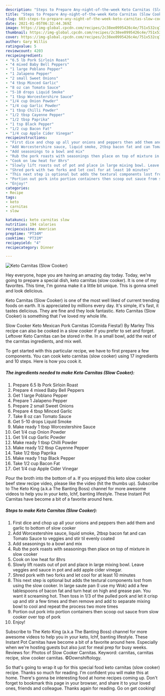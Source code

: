 ```yaml
---
description: "Steps to Prepare Any-night-of-the-week Keto Carnitas (Slow Cooker)"
title: "Steps to Prepare Any-night-of-the-week Keto Carnitas (Slow Cooker)"
slug: 603-steps-to-prepare-any-night-of-the-week-keto-carnitas-slow-cooker
date: 2021-01-05T06:32:44.369Z
image: https://img-global.cpcdn.com/recipes/2c38ee0995426c4e/751x532cq70/keto-carnitas-slow-cooker-recipe-main-photo.jpg
thumbnail: https://img-global.cpcdn.com/recipes/2c38ee0995426c4e/751x532cq70/keto-carnitas-slow-cooker-recipe-main-photo.jpg
cover: https://img-global.cpcdn.com/recipes/2c38ee0995426c4e/751x532cq70/keto-carnitas-slow-cooker-recipe-main-photo.jpg
author: Gary Willis
ratingvalue: 5
reviewcount: 4203
recipeingredient:
- "6.5 lb Pork Sirloin Roast"
- "4 mixed Baby Bell Peppers"
- "1 large Poblano Pepper"
- "1 Jalapeno Pepper"
- "2 small Sweet Onions"
- "4 tbsp Minced Garlic"
- "8 oz can Tomato Sauce"
- "5-10 drops Liquid Smoke"
- "1 tbsp Worcestershire Sauce"
- "1/4 cup Onion Powder"
- "1/4 cup Garlic Powder"
- "1 tbsp Chilli Powder"
- "1/2 tbsp Cayenne Pepper"
- "1/2 tbsp Paprika"
- "1 tsp Black Pepper"
- "1/2 cup Bacon Fat"
- "1/4 cup Apple Cider Vinegar"
recipeinstructions:
- "First dice and chop up all your onions and peppers then add them and garlic to bottom of slow cooker"
- "Add Worcestershire sauce, liquid smoke, 2tbsp bacon fat and can Tomato Sauce to veggies and stir til evenly coated"
- "Add seasonings to a bowl and mix"
- "Rub the pork roasts with seasonings then place on top of mixture in slow cooker"
- "Cook on low heat for 8hrs"
- "Slowly lift roasts out of pot and place in large mixing bowl. Leave veggies and sauce in pot and add apple cider vinegar."
- "Shred pork with two forks and let cool for at least 10 minutes"
- "This next step is optional but adds the textural components lost from using the slow cooker. In large saute pan (I use my Wok) add a few tablespoons of bacon fat and turn heat on high and grease pan. You want it screaming hot. Then toss in 1/3 of the pulled pork and let it crisp up and stir a few times and then remove and add to separate mixing bowl to cool and repeat the process two more times"
- "Portion out pork into portion containers then scoop out sauce from slow cooker over top of pork"
- "Enjoy!"
categories:
- Recipe
tags:
- keto
- carnitas
- slow

katakunci: keto carnitas slow 
nutrition: 194 calories
recipecuisine: American
preptime: "PT34M"
cooktime: "PT31M"
recipeyield: "4"
recipecategory: Dinner

---
```



![Keto Carnitas (Slow Cooker)](https://img-global.cpcdn.com/recipes/2c38ee0995426c4e/751x532cq70/keto-carnitas-slow-cooker-recipe-main-photo.jpg)

Hey everyone, hope you are having an amazing day today. Today, we're going to prepare a special dish, keto carnitas (slow cooker). It is one of my favorites. This time, I'm gonna make it a little bit unique. This is gonna smell and look delicious.

Keto Carnitas (Slow Cooker) is one of the most well liked of current trending foods on earth. It is appreciated by millions every day. It's simple, it's fast, it tastes delicious. They are fine and they look fantastic. Keto Carnitas (Slow Cooker) is something that I've loved my whole life.

Slow Cooker Keto Mexican Pork Carnitas (Comida Fiesta!) By Marley This recipe can also be cooked in a slow cooker if you prefer to set and forget. Leftover Keto Carnitas can be stored in the. In a small bowl, add the rest of the carnitas ingredients, and mix well.


To get started with this particular recipe, we have to first prepare a few components. You can cook keto carnitas (slow cooker) using 17 ingredients and 10 steps. Here is how you cook it.

<!--inarticleads1-->

##### The ingredients needed to make Keto Carnitas (Slow Cooker):

1. Prepare 6.5 lb Pork Sirloin Roast
1. Prepare 4 mixed Baby Bell Peppers
1. Get 1 large Poblano Pepper
1. Prepare 1 Jalapeno Pepper
1. Prepare 2 small Sweet Onions
1. Prepare 4 tbsp Minced Garlic
1. Take 8 oz can Tomato Sauce
1. Get 5-10 drops Liquid Smoke
1. Make ready 1 tbsp Worcestershire Sauce
1. Get 1/4 cup Onion Powder
1. Get 1/4 cup Garlic Powder
1. Make ready 1 tbsp Chilli Powder
1. Make ready 1/2 tbsp Cayenne Pepper
1. Take 1/2 tbsp Paprika
1. Make ready 1 tsp Black Pepper
1. Take 1/2 cup Bacon Fat
1. Get 1/4 cup Apple Cider Vinegar


Pour the broth into the bottom of a. If you enjoyed this keto slow cooker beef stew recipe video, please like the video (hit the thumbs up). Subscribe to The Keto King (a.k.a The Banting Boss) channel for more awesome videos to help you in your keto, lchf, banting lifestyle. These Instant Pot Carnitas have become a bit of a favorite around here. 

<!--inarticleads2-->

##### Steps to make Keto Carnitas (Slow Cooker):

1. First dice and chop up all your onions and peppers then add them and garlic to bottom of slow cooker
1. Add Worcestershire sauce, liquid smoke, 2tbsp bacon fat and can Tomato Sauce to veggies and stir til evenly coated
1. Add seasonings to a bowl and mix
1. Rub the pork roasts with seasonings then place on top of mixture in slow cooker
1. Cook on low heat for 8hrs
1. Slowly lift roasts out of pot and place in large mixing bowl. Leave veggies and sauce in pot and add apple cider vinegar.
1. Shred pork with two forks and let cool for at least 10 minutes
1. This next step is optional but adds the textural components lost from using the slow cooker. In large saute pan (I use my Wok) add a few tablespoons of bacon fat and turn heat on high and grease pan. You want it screaming hot. Then toss in 1/3 of the pulled pork and let it crisp up and stir a few times and then remove and add to separate mixing bowl to cool and repeat the process two more times
1. Portion out pork into portion containers then scoop out sauce from slow cooker over top of pork
1. Enjoy!


Subscribe to The Keto King (a.k.a The Banting Boss) channel for more awesome videos to help you in your keto, lchf, banting lifestyle. These Instant Pot Carnitas have become a bit of a favorite around here. Especially when we&#39;re hosting guests but also just for meal prep for busy weeks. Reviews for: Photos of Slow Cooker Carnitas. Keyword: carnitas, carnitas recipe, slow cooker carnitas. ©Downshiftology. 

So that's going to wrap it up for this special food keto carnitas (slow cooker) recipe. Thanks so much for reading. I'm confident you will make this at home. There's gonna be interesting food at home recipes coming up. Don't forget to bookmark this page in your browser, and share it to your loved ones, friends and colleague. Thanks again for reading. Go on get cooking!
